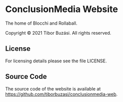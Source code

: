 # ConclusionMedia Website

The home of Blocchi and Rollaball.

Copyright © 2021 Tibor Buzási. All rights reserved.


## License

For licensing details please see the file LICENSE.


## Source Code

The source code of the website is available at
https://github.com/tiborbuzasi/conclusionmedia-web.

